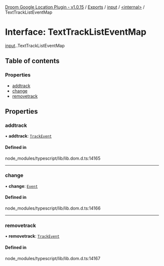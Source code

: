 [Droom Google Location Plugin - v1.0.15](../README.md) / [Exports](../modules.md) / [input](../modules/input.md) / [<internal\>](../modules/input._internal_.md) / TextTrackListEventMap

# Interface: TextTrackListEventMap

[input](../modules/input.md).[<internal>](../modules/input._internal_.md).TextTrackListEventMap

## Table of contents

### Properties

- [addtrack](input._internal_.TextTrackListEventMap.md#addtrack)
- [change](input._internal_.TextTrackListEventMap.md#change)
- [removetrack](input._internal_.TextTrackListEventMap.md#removetrack)

## Properties

### addtrack

• **addtrack**: [`TrackEvent`](../modules/input._internal_.md#trackevent)

#### Defined in

node_modules/typescript/lib/lib.dom.d.ts:14165

___

### change

• **change**: [`Event`](../modules/input._internal_.md#event)

#### Defined in

node_modules/typescript/lib/lib.dom.d.ts:14166

___

### removetrack

• **removetrack**: [`TrackEvent`](../modules/input._internal_.md#trackevent)

#### Defined in

node_modules/typescript/lib/lib.dom.d.ts:14167
